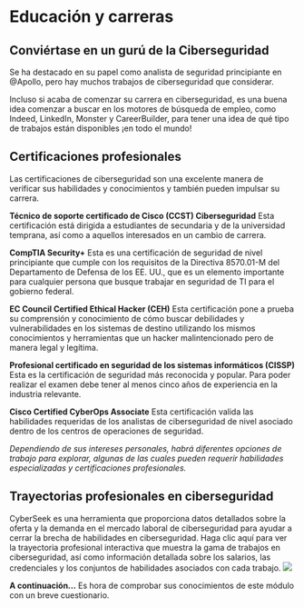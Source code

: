 # Educación y carreras

## Conviértase en un gurú de la Ciberseguridad

Se ha destacado en su papel como analista de seguridad principiante en @Apollo, pero hay muchos trabajos de ciberseguridad que considerar.

Incluso si acaba de comenzar su carrera en ciberseguridad, es una buena idea comenzar a buscar en los motores de búsqueda de empleo, como Indeed, LinkedIn, Monster y CareerBuilder, para tener una idea de qué tipo de trabajos están disponibles ¡en todo el mundo!

## Certificaciones profesionales

Las certificaciones de ciberseguridad son una excelente manera de verificar sus habilidades y conocimientos y también pueden impulsar su carrera.

**Técnico de soporte certificado de Cisco (CCST) Ciberseguridad**
Esta certificación está dirigida a estudiantes de secundaria y de la universidad temprana, así como a aquellos interesados en un cambio de carrera.

**CompTIA Security+**
Esta es una certificación de seguridad de nivel principiante que cumple con los requisitos de la Directiva 8570.01-M del Departamento de Defensa de los EE. UU., que es un elemento importante para cualquier persona que busque trabajar en seguridad de TI para el gobierno federal.

**EC Council Certified Ethical Hacker (CEH)**
Esta certificación pone a prueba su comprensión y conocimiento de cómo buscar debilidades y vulnerabilidades en los sistemas de destino utilizando los mismos conocimientos y herramientas que un hacker malintencionado pero de manera legal y legítima.

**Profesional certificado en seguridad de los sistemas informáticos (CISSP)**
Esta es la certificación de seguridad más reconocida y popular. Para poder realizar el examen debe tener al menos cinco años de experiencia en la industria relevante.

**Cisco Certified CyberOps Associate**
Esta certificación valida las habilidades requeridas de los analistas de ciberseguridad de nivel asociado dentro de los centros de operaciones de seguridad.

_Dependiendo de sus intereses personales, habrá diferentes opciones de trabajo para explorar, algunas de las cuales pueden requerir habilidades especializadas y certificaciones profesionales._

## Trayectorias profesionales en ciberseguridad

CyberSeek es una herramienta que proporciona datos detallados sobre la oferta y la demanda en el mercado laboral de ciberseguridad para ayudar a cerrar la brecha de habilidades en ciberseguridad. Haga clic aquí para ver la trayectoria profesional interactiva que muestra la gama de trabajos en ciberseguridad, así como información detallada sobre los salarios, las credenciales y los conjuntos de habilidades asociados con cada trabajo.
![](https://skillsforall.com/content/i2cs/7.1/courses/content/m5/es-XL/assets/2fff499bb02597a91777b5aa783fe179986fc466.png)

**A continuación...**
Es hora de comprobar sus conocimientos de este módulo con un breve cuestionario.

